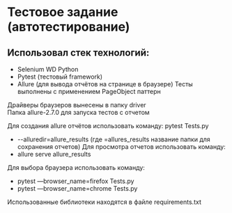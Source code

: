 # Тестовое задание (автотестирование)

## Использовал стек технологий:
- Selenium WD Python
- Pytest (тестовый framework)
- Allure (для вывода отчётов на странице в браузере)
Тесты выполнены с применением PageObject паттерн

Драйверы браузеров вынесены в папку driver
<br>Папка allure-2.7.0 для запуска тестов с отчетом

Для создания allure отчётов использовать команду:
pytest Tests.py 
- --alluredir=allure_results (где =allures_results название папки для сохранения отчетов)
Для просмотра отчетов использовать команду:
- allure serve allure_results

Для выбора браузера использовать команду:
- pytest —browser_name=firefox Tests.py
- pytest —browser_name=chrome Tests.py

Использованные библиотеки находятся в файле requirements.txt 

